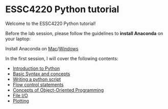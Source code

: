 # ESSC4220 Python tutorial

Welcome to the ESSC4220 Python tutorial!

Before the lab session, please follow the guidelines to **install Anaconda** on your laptop:

Install Anaconda on [Mac](./pre_lab_installation_guide_mac.md)/[Windows](./pre_lab_installation_guide_Windows.md) 

In the first session, I will cover the following contents:
- [Introduction to Python](./Part0_Introduction.md)
- [Basic Syntax and concepts](./Part1_Basic_Syntax.ipynb)
- [Writing a python script](./Part2_Writing_Script.ipynb)
- [Flow control statements](./Part3_Flow_Control.ipynb)
- [Concepts of Object-Oriented Programming](./Part4_OOP.md)
- [File I/O](./Part5_file_io.ipynb)
- [Plotting](./Part6_plotting.ipynb)
